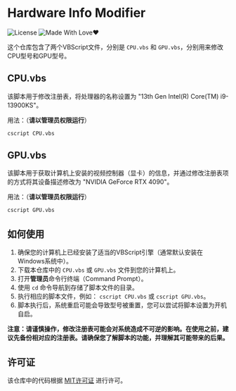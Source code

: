 # Hardware Info Modifier

![License](https://img.shields.io/badge/License-MIT-green.svg)
![Made With Love❤️](https://img.shields.io/badge/Made_With-%E2%9D%A4-red.svg)

这个仓库包含了两个VBScript文件，分别是 `CPU.vbs` 和 `GPU.vbs`，分别用来修改CPU型号和GPU型号。

## CPU.vbs

该脚本用于修改注册表，将处理器的名称设置为 "13th Gen Intel(R) Core(TM) i9-13900KS"。

用法：（**请以管理员权限运行**）
```bash
cscript CPU.vbs
```

## GPU.vbs

该脚本用于获取计算机上安装的视频控制器（显卡）的信息，并通过修改注册表项的方式将其设备描述修改为 "NVIDIA GeForce RTX 4090"。

用法：（**请以管理员权限运行**）
```bash
cscript GPU.vbs
```

## 如何使用

1. 确保您的计算机上已经安装了适当的VBScript引擎（通常默认安装在Windows系统中）。
2. 下载本仓库中的 `CPU.vbs` 或 `GPU.vbs` 文件到您的计算机上。
3. 打开**管理员**命令行终端（Command Prompt）。
4. 使用 `cd` 命令导航到存储了脚本文件的目录。
5. 执行相应的脚本文件，例如： `cscript CPU.vbs` 或 `cscript GPU.vbs`。
6. 脚本执行后，系统重启可能会导致型号被重置，您可以尝试将脚本设置为开机自启。

**注意：请谨慎操作，修改注册表可能会对系统造成不可逆的影响。在使用之前，建议先备份相对应的注册表。请确保您了解脚本的功能，并理解其可能带来的后果。**

## 许可证

该仓库中的代码根据 [MIT许可证](LICENSE) 进行许可。
